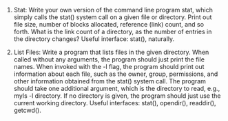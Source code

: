 1. Stat: Write your own version of the command line program stat, which simply calls the stat() system call on a given file or directory. 
Print out file size, number of blocks allocated, reference (link) count, and so forth. 
What is the link count of a directory, as the number of entries 
in the directory changes? Useful interface: stat(), naturally. 

2. List Files: Write a program that lists files in the given directory.
When called without any arguments, the program should just print
the file names. When invoked with the -l flag, the program should
print out information about each file, such as the owner, group, permissions, and other information obtained from the stat() system
call. The program should take one additional argument, which is
the directory to read, e.g., myls -l directory. If no directory is
given, the program should just use the current working directory.
Useful interfaces: stat(), opendir(), readdir(), getcwd().